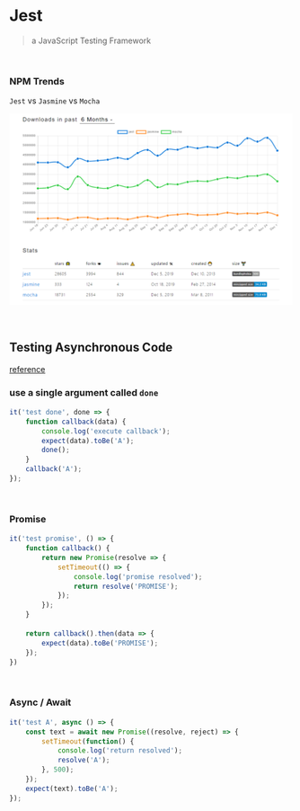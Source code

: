 # Jest

> a JavaScript Testing Framework

<br />

### NPM Trends

`Jest` vs `Jasmine` vs `Mocha`

![testing_framework](https://github.com/krmfla/research-lab/blob/master/images/testing_framework.png)

<br />

## Testing Asynchronous Code

[reference](https://jestjs.io/docs/zh-Hans/asynchronous)

### use a single argument called `done`

```js
it('test done', done => {
    function callback(data) {
        console.log('execute callback');
        expect(data).toBe('A');
        done();
    }
    callback('A');
});
```
<br />

### Promise

```js
it('test promise', () => {
    function callback() {
        return new Promise(resolve => {
            setTimeout(() => {
                console.log('promise resolved');
                return resolve('PROMISE');
            });
        });
    }

    return callback().then(data => {
        expect(data).toBe('PROMISE');
    });
})
```

<br />

### Async / Await

```js
it('test A', async () => {
    const text = await new Promise((resolve, reject) => {
        setTimeout(function() {
            console.log('return resolved');
            resolve('A');
        }, 500);
    });
    expect(text).toBe('A');
});
```
